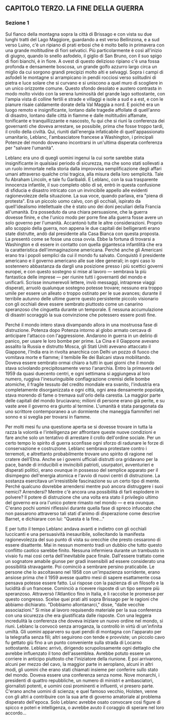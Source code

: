 ## CAPITOLO TERZO. LA FINE DELLA GUERRA

### Sezione 1

Sul fianco della montagna sopra la città di Brissago e con vista su due lunghi tratti del Lago Maggiore, guardando a est verso Bellinzona, e a sud verso Luino, c'è un ripiano di prati erbosi che è molto bello in primavera con una grande moltitudine di fiori selvatici. Più particolarmente è così all'inizio di giugno, quando lo snello asfodelo, il giglio di San Bruno, con il suo spigo di fiori bianchi, è in fiore. A ovest di questo delizioso ripiano c'è una fossa profonda e densamente boscosa, un grande golfo azzurro largo circa un miglio da cui sorgono grandi precipizi molto alti e selvaggi. Sopra i campi di asfodeli le montagne si arrampicano in pendii rocciosi verso solitudini di pietra e luce solare che si curvano e si uniscono a quel muro di scogliere in un unico orizzonte comune. Questo sfondo desolato e austero contrasta in modo molto vivido con la serena luminosità del grande lago sottostante, con l'ampia vista di colline fertili e strade e villaggi e isole a sud e a est, e con le pianure risaie caldamente dorate della Val Maggia a nord. E poiché era un luogo remoto e insignificante, lontano dalle tragedie affollate di quell'anno di disastro, lontano dalle città in fiamme e dalle moltitudini affamate, tonificante e tranquillizzante e nascosto, fu qui che si riunì la conferenza dei governanti che doveva arrestare, se possibile, prima che fosse troppo tardi, il crollo della civiltà. Qui, riuniti dall'energia infaticabile di quell'appassionato umanitario, Leblanc, l'ambasciatore francese a Washington, i principali Potenze del mondo dovevano incontrarsi in un'ultima disperata conferenza per "salvare l'umanità".

Leblanc era uno di quegli uomini ingenui la cui sorte sarebbe stata insignificante in qualsiasi periodo di sicurezza, ma che sono stati sollevati a un ruolo immortale nella storia dalla improvvisa semplificazione degli affari umani attraverso qualche crisi tragica, alla misura della loro semplicità. Tale fu Abraham Lincoln, e tale fu Garibaldi. E Leblanc, con la sua trasparente innocenza infantile, il suo completo oblio di sé, entrò in questa confusione di sfiducia e disastro intricato con un invincibile appello alle evidenti ragionevolezze della situazione. La sua voce, quando parlava, era "piena di protesta". Era un piccolo uomo calvo, con gli occhiali, ispirato da quell'idealismo intellettuale che è stato uno dei doni peculiari della Francia all'umanità. Era posseduto da una chiara persuasione, che la guerra dovesse finire, e che l'unico modo per porre fine alla guerra fosse avere un solo governo per l'umanità. Accantonò tutte le altre considerazioni. Proprio allo scoppio della guerra, non appena le due capitali dei belligeranti erano state distrutte, andò dal presidente alla Casa Bianca con questa proposta. La presentò come se fosse una cosa ovvia. Ebbe la fortuna di trovarsi a Washington e di essere in contatto con quella gigantesca infantilità che era la caratteristica dell'immaginazione americana. Perché anche gli Americani erano tra i popoli semplici da cui il mondo fu salvato. Conquistò il presidente americano e il governo americano alle sue idee generali; in ogni caso lo sostennero abbastanza da dargli una posizione presso i più scettici governi europei, e con questo sostegno si mise al lavoro — sembrava la più fantastica delle imprese — per riunire tutti i governanti del mondo e unificarli. Scrisse innumerevoli lettere, inviò messaggi, intraprese viaggi disperati, arruolò qualunque sostegno potesse trovare; nessuno era troppo umile per essere un alleato o troppo ostinato per le sue avances; durante il terribile autunno delle ultime guerre questo persistente piccolo visionario con gli occhiali deve essere sembrato piuttosto come un canarino speranzoso che cinguetta durante un temporale. E nessuna accumulazione di disastri scoraggiò la sua convinzione che potessero essere posti fine.

Perché il mondo intero stava divampando allora in una mostruosa fase di distruzione. Potenza dopo Potenza intorno al globo armato cercava di anticipare l'attacco con l'aggressione. Andarono in guerra in un delirio di panico, per usare le loro bombe per prime. La Cina e il Giappone avevano assalito la Russia e distrutto Mosca, gli Stati Uniti avevano attaccato il Giappone, l'India era in rivolta anarchica con Delhi un pozzo di fuoco che vomitava morte e fiamme; il temibile Re dei Balcani stava mobilitando. Doveva essere sembrato ormai chiaro a tutti in quei giorni che il mondo stava scivolando precipitosamente verso l'anarchia. Entro la primavera del 1959 da quasi duecento centri, e ogni settimana si aggiungeva al loro numero, ruggiva l'inesuringuibile conflagrazione cremisi delle bombe atomiche, il fragile tessuto del credito mondiale era svanito, l'industria era completamente disorganizzata e ogni città, ogni area densamente popolata, stava morendo di fame o tremava sull'orlo della carestia. La maggior parte delle capitali del mondo bruciavano; milioni di persone erano già perite, e su vaste aree il governo era giunto al termine. L'umanità è stata paragonata da uno scrittore contemporaneo a un dormiente che maneggia fiammiferi nel sonno e si sveglia per trovarsi in fiamme.

Per molti mesi fu una questione aperta se si dovesse trovare in tutta la razza la volontà e l'intelligenza per affrontare queste nuove condizioni e fare anche solo un tentativo di arrestare il crollo dell'ordine sociale. Per un certo tempo lo spirito di guerra sconfisse ogni sforzo di radunare le forze di conservazione e costruzione. Leblanc sembrava protestare contro i terremoti, e altrettanto probabilmente trovare uno spirito di ragione nel cratere dell'Etna. Anche se i governi ufficiali distrutti ora gridavano per la pace, bande di irriducibili e invincibili patrioti, usurpatori, avventurieri e disperati politici, erano ovunque in possesso del semplice apparato per il disimpegno dell'energia atomica e l'avvio di nuovi centri di distruzione. La sostanza esercitava un'irresistibile fascinazione su un certo tipo di mente. Perché qualcuno dovrebbe arrendersi mentre può ancora distruggere i suoi nemici? Arrendersi? Mentre c'è ancora una possibilità di farli esplodere in polvere? Il potere di distruzione che una volta era stato il privilegio ultimo del governo era ora l'unico potere rimasto nel mondo — e era ovunque. C'erano pochi uomini riflessivi durante quella fase di spreco infuocato che non passarono attraverso tali stati d'animo di disperazione come descrive Barnet, e dichiarare con lui: "Questa è la fine..."

E per tutto il tempo Leblanc andava avanti e indietro con gli occhiali luccicanti e una persuasività inesauribile, sollecitando la manifesta ragionevolezza del suo punto di vista su orecchie che presto cessarono di essere disattente. Mai in nessun momento tradì un dubbio che tutto questo conflitto caotico sarebbe finito. Nessuna infermiera durante un trambusto in vivaio fu mai così certa dell'inevitabile pace finale. Dall'essere trattato come un sognatore amabile giunse per gradi insensibili ad essere considerato una possibilità stravagante. Poi cominciò a sembrare persino praticabile. Le persone che lo ascoltavano nel 1958 con un'impazienza sorridente, erano ansiose prima che il 1959 avesse quattro mesi di sapere esattamente cosa pensava potesse essere fatto. Lui rispose con la pazienza di un filosofo e la lucidità di un francese. Cominciò a ricevere risposte di un tipo sempre più speranzoso. Attraversò l'Atlantico fino in Italia, e lì raccolse le promesse per questo congresso. Scelse quei prati alti sopra Brissago per le ragioni che abbiamo dichiarato. "Dobbiamo allontanarci," disse, "dalle vecchie associazioni." Si mise al lavoro requisendo materiale per la sua conferenza con una sicurezza che era giustificata dalle risposte. Con una leggera incredulità la conferenza che doveva iniziare un nuovo ordine nel mondo, si riunì. Leblanc la convocò senza arroganza, la controllò in virtù di un'infinita umiltà. Gli uomini apparvero su quei pendii di montagna con l'apparato per la telegrafia senza fili; altri seguirono con tende e provviste; un piccolo cavo fu gettato giù fino a un punto conveniente sulla strada di Locarno sottostante. Leblanc arrivò, dirigendo scrupolosamente ogni dettaglio che avrebbe influenzato il tono dell'assemblea. Avrebbe potuto essere un corriere in anticipo piuttosto che l'iniziatore della riunione. E poi arrivarono, alcuni per mezzo del cavo, la maggior parte in aeroplano, alcuni in altri modi, gli uomini che erano stati chiamati insieme per conferire sullo stato del mondo. Doveva essere una conferenza senza nome. Nove monarchi, i presidenti di quattro repubbliche, un numero di ministri e ambasciatori, giornalisti potenti, e uomini così prominenti e influenti, vi presero parte. C'erano anche uomini di scienza; e quel famoso vecchio, Holsten, venne con gli altri a contribuire con la sua arte di governo amatoriale al problema disperato dell'epoca. Solo Leblanc avrebbe osato convocare così figure di spicco e poteri e intelligenza, o avrebbe avuto il coraggio di sperare nel loro accordo...
